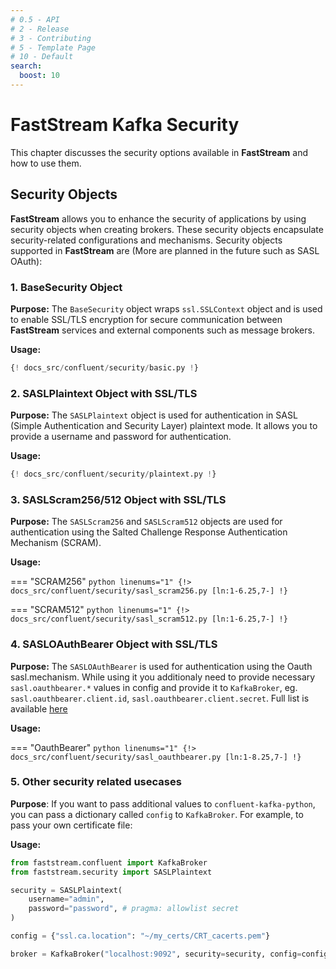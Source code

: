```yaml
---
# 0.5 - API
# 2 - Release
# 3 - Contributing
# 5 - Template Page
# 10 - Default
search:
  boost: 10
---
```


# FastStream Kafka Security

This chapter discusses the security options available in **FastStream** and how to use them.

## Security Objects

**FastStream** allows you to enhance the security of applications by using security objects when creating brokers. These security objects encapsulate security-related configurations and mechanisms. Security objects supported in **FastStream** are (More are planned in the future such as SASL OAuth):

### 1. BaseSecurity Object

**Purpose:** The `BaseSecurity` object wraps `ssl.SSLContext` object and is used to enable SSL/TLS encryption for secure communication between **FastStream** services and external components such as message brokers.

**Usage:**

```python linenums="1" hl_lines="2 4 6"
{! docs_src/confluent/security/basic.py !}
```

### 2. SASLPlaintext Object with SSL/TLS

**Purpose:** The `SASLPlaintext` object is used for authentication in SASL (Simple Authentication and Security Layer) plaintext mode. It allows you to provide a username and password for authentication.

**Usage:**

```python linenums="1"
{! docs_src/confluent/security/plaintext.py !}
```

### 3. SASLScram256/512 Object with SSL/TLS

**Purpose:** The `SASLScram256` and `SASLScram512` objects are used for authentication using the Salted Challenge Response Authentication Mechanism (SCRAM).

**Usage:**

=== "SCRAM256"
    ```python linenums="1"
    {!> docs_src/confluent/security/sasl_scram256.py [ln:1-6.25,7-] !}
    ```

=== "SCRAM512"
    ```python linenums="1"
    {!> docs_src/confluent/security/sasl_scram512.py [ln:1-6.25,7-] !}
    ```

### 4. SASLOAuthBearer Object with SSL/TLS

**Purpose:** The `SASLOAuthBearer` is used for authentication using the Oauth sasl.mechanism. While using it you additionaly need to provide necessary `sasl.oauthbearer.*` values in config and provide it to `KafkaBroker`, eg. `sasl.oauthbearer.client.id`, `sasl.oauthbearer.client.secret`.
Full list is available [here](https://github.com/confluentinc/librdkafka/blob/master/CONFIGURATION.md)

**Usage:**

=== "OauthBearer"
    ```python linenums="1"
    {!> docs_src/confluent/security/sasl_oauthbearer.py [ln:1-8.25,7-] !}
    ```


### 5. Other security related usecases

**Purpose**: If you want to pass additional values to `confluent-kafka-python`, you can pass a dictionary called `config` to `KafkaBroker`. For example, to pass your own certificate file:

**Usage:**

```python
from faststream.confluent import KafkaBroker
from faststream.security import SASLPlaintext

security = SASLPlaintext(
    username="admin",
    password="password", # pragma: allowlist secret
)

config = {"ssl.ca.location": "~/my_certs/CRT_cacerts.pem"}

broker = KafkaBroker("localhost:9092", security=security, config=config)
```
